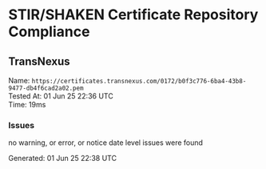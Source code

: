 # STIR/SHAKEN Certificate Repository Compliance

## TransNexus

Name: `https://certificates.transnexus.com/0172/b0f3c776-6ba4-43b8-9477-db4f6cad2a02.pem`\
Tested At: 01 Jun 25 22:36 UTC\
Time: 19ms

### Issues

no warning, or error, or notice date level issues were found

Generated: 01 Jun 25 22:38 UTC